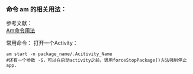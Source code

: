 ### 命令 am 的相关用法：

参考文献：  
[Am命令用法](http://gityuan.com/2016/02/27/am-command/)  


常用命令：
打开一个Activity：
```
am start -n package_name/.Acitivity_Name
#还有一个参数 -S，可以在启动activity之前，调用forceStopPackage()方法强制停止app.
```
